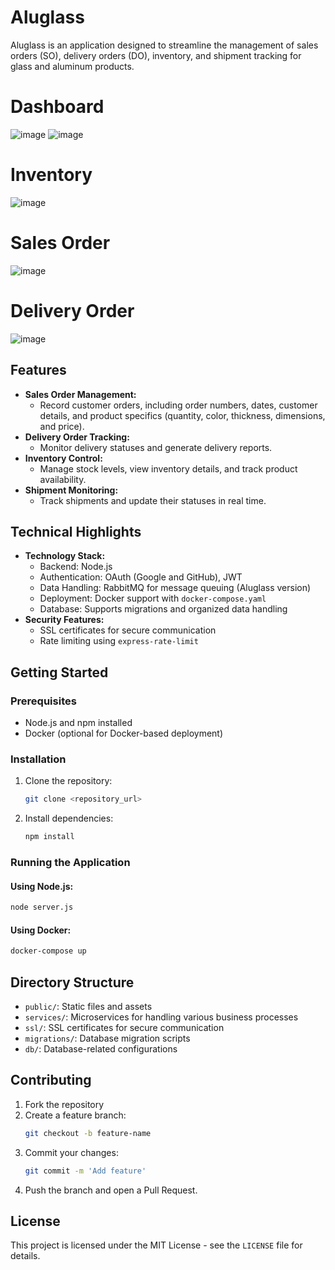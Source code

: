 # Aluglass

Aluglass is an application designed to streamline the management of sales orders (SO), delivery orders (DO), inventory, and shipment tracking for glass and aluminum products.

# Dashboard
![image](https://github.com/user-attachments/assets/a7b4796a-75f2-4b3e-97bd-6e0eecd4439a)
![image](https://github.com/user-attachments/assets/9073a4f0-a668-4f08-a1bd-463adb8657ad)

# Inventory
![image](https://github.com/user-attachments/assets/d2082e5f-04d6-4f5b-a7ae-2e239e9a2c85)

# Sales Order
![image](https://github.com/user-attachments/assets/fe129ef4-df60-455a-b7b7-3736d6819f00)

# Delivery Order
![image](https://github.com/user-attachments/assets/ffb44e68-f4fd-4ebf-8e89-96e885ab21d9)

## Features
- **Sales Order Management:**
  - Record customer orders, including order numbers, dates, customer details, and product specifics (quantity, color, thickness, dimensions, and price).
- **Delivery Order Tracking:**
  - Monitor delivery statuses and generate delivery reports.
- **Inventory Control:**
  - Manage stock levels, view inventory details, and track product availability.
- **Shipment Monitoring:**
  - Track shipments and update their statuses in real time.

## Technical Highlights
- **Technology Stack:**
  - Backend: Node.js
  - Authentication: OAuth (Google and GitHub), JWT
  - Data Handling: RabbitMQ for message queuing (Aluglass version)
  - Deployment: Docker support with `docker-compose.yaml`
  - Database: Supports migrations and organized data handling
- **Security Features:**
  - SSL certificates for secure communication
  - Rate limiting using `express-rate-limit`

## Getting Started
### Prerequisites
- Node.js and npm installed
- Docker (optional for Docker-based deployment)

### Installation
1. Clone the repository:
   ```bash
   git clone <repository_url>
   ```
2. Install dependencies:
   ```bash
   npm install
   ```

### Running the Application
#### Using Node.js:
```bash
node server.js
```

#### Using Docker:
```bash
docker-compose up
```

## Directory Structure
- `public/`: Static files and assets
- `services/`: Microservices for handling various business processes
- `ssl/`: SSL certificates for secure communication
- `migrations/`: Database migration scripts
- `db/`: Database-related configurations

## Contributing
1. Fork the repository
2. Create a feature branch:
   ```bash
   git checkout -b feature-name
   ```
3. Commit your changes:
   ```bash
   git commit -m 'Add feature'
   ```
4. Push the branch and open a Pull Request.

## License
This project is licensed under the MIT License - see the `LICENSE` file for details.
